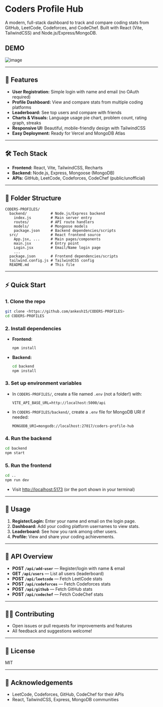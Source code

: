 # Coders Profile Hub

A modern, full-stack dashboard to track and compare coding stats from GitHub, LeetCode, Codeforces, and CodeChef. Built with React (Vite, TailwindCSS) and Node.js/Express/MongoDB.

## DEMO 

![image](https://github.com/user-attachments/assets/a73dd569-3c26-4dd7-a237-7255c1cdf06f)



---

## 🚀 Features
- **User Registration:** Simple login with name and email (no OAuth required)
- **Profile Dashboard:** View and compare stats from multiple coding platforms
- **Leaderboard:** See top users and compare with friends
- **Charts & Visuals:** Language usage pie chart, problem count, rating graph, streaks
- **Responsive UI:** Beautiful, mobile-friendly design with TailwindCSS
- **Easy Deployment:** Ready for Vercel and MongoDB Atlas

---

## 🛠️ Tech Stack
- **Frontend:** React, Vite, TailwindCSS, Recharts
- **Backend:** Node.js, Express, Mongoose (MongoDB)
- **APIs:** GitHub, LeetCode, Codeforces, CodeChef (public/unofficial)

---

## 📁 Folder Structure
```
CODERS-PROFILES/
  backend/           # Node.js/Express backend
    index.js         # Main server entry
    routes/          # API route handlers
    models/          # Mongoose models
    package.json     # Backend dependencies/scripts
  src/               # React frontend source
    App.jsx, ...     # Main pages/components
    main.jsx         # Entry point
    Login.jsx        # Email/Name login page
    ...
  package.json       # Frontend dependencies/scripts
  tailwind.config.js # TailwindCSS config
  README.md          # This file
```

---

## ⚡ Quick Start

### 1. **Clone the repo**
```bash
git clone <https://github.com/ankesh15/CODERS-PROFILES>
cd CODERS-PROFILES
```

### 2. **Install dependencies**
- **Frontend:**
  ```bash
  npm install
  ```
- **Backend:**
  ```bash
  cd backend
  npm install
  ```

### 3. **Set up environment variables**
- In `CODERS-PROFILES/`, create a file named `.env` (not a folder!) with:
  ```
  VITE_API_BASE_URL=http://localhost:5000/api
  ```
- In `CODERS-PROFILES/backend/`, create a `.env` file for MongoDB URI if needed:
  ```
  MONGODB_URI=mongodb://localhost:27017/coders-profile-hub
  ```

### 4. **Run the backend**
```bash
cd backend
npm start
```

### 5. **Run the frontend**
```bash
cd ..
npm run dev
```
- Visit [http://localhost:5173](http://localhost:5173) (or the port shown in your terminal)

---

## 📝 Usage
1. **Register/Login:** Enter your name and email on the login page.
2. **Dashboard:** Add your coding platform usernames to view stats.
3. **Leaderboard:** See how you rank among other users.
4. **Profile:** View and share your coding achievements.

---

## 🔌 API Overview
- **POST `/api/add-user`** — Register/login with name & email
- **GET `/api/users`** — List all users (leaderboard)
- **POST `/api/leetcode`** — Fetch LeetCode stats
- **POST `/api/codeforces`** — Fetch Codeforces stats
- **POST `/api/github`** — Fetch GitHub stats
- **POST `/api/codechef`** — Fetch CodeChef stats

---

## 🧑‍💻 Contributing
- Open issues or pull requests for improvements and features
- All feedback and suggestions welcome!

---

## 📄 License
MIT

---

## 🙏 Acknowledgements
- LeetCode, Codeforces, GitHub, CodeChef for their APIs
- React, TailwindCSS, Express, MongoDB communities

